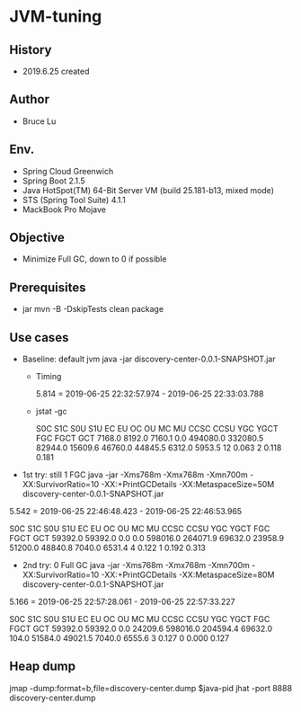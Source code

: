 # JVM-tuning

## History

- 2019.6.25 created

## Author

- Bruce Lu

## Env.

- Spring Cloud Greenwich
- Spring Boot 2.1.5
- Java HotSpot(TM) 64-Bit Server VM (build 25.181-b13, mixed mode)
- STS (Spring Tool Suite) 4.1.1
- MackBook Pro Mojave

## Objective

- Minimize Full GC, down to 0 if possible

## Prerequisites

- jar
mvn -B -DskipTests clean package


## Use cases

- Baseline: default jvm
java -jar discovery-center-0.0.1-SNAPSHOT.jar

	- Timing
		
		5.814 = 2019-06-25 22:32:57.974 - 2019-06-25 22:33:03.788

	- jstat -gc 

		 S0C    S1C    S0U    S1U      EC       EU        OC         OU       MC     MU    CCSC   CCSU   YGC     YGCT    FGC    FGCT     GCT
		7168.0 8192.0 7160.1  0.0   494080.0 332080.5  82944.0    15609.6   46760.0 44845.5 6312.0 5953.5     12    0.063   2      0.118    0.181



- 1st try: still 1 FGC
java -jar -Xms768m -Xmx768m -Xmn700m  -XX:SurvivorRatio=10 -XX:+PrintGCDetails  -XX:MetaspaceSize=50M discovery-center-0.0.1-SNAPSHOT.jar

5.542 = 2019-06-25 22:46:48.423 - 2019-06-25 22:46:53.965

S0C    S1C    S0U    S1U      EC       EU        OC         OU       MC     MU    CCSC   CCSU   YGC     YGCT    FGC    FGCT     GCT
59392.0 59392.0  0.0    0.0   598016.0 264071.9  69632.0    23958.9   51200.0 48840.8 7040.0 6531.4      4    0.122   1      0.192    0.313

- 2nd try: 0 Full GC
java -jar -Xms768m -Xmx768m -Xmn700m  -XX:SurvivorRatio=10 -XX:+PrintGCDetails  -XX:MetaspaceSize=80M discovery-center-0.0.1-SNAPSHOT.jar

5.166 = 2019-06-25 22:57:28.061 - 2019-06-25 22:57:33.227

S0C    S1C    S0U    S1U      EC       EU        OC         OU       MC     MU    CCSC   CCSU   YGC     YGCT    FGC    FGCT     GCT
59392.0 59392.0  0.0   24209.6 598016.0 204594.4  69632.0     104.0    51584.0 49021.5 7040.0 6555.6      3    0.127   0      0.000    0.127


## Heap dump

jmap -dump:format=b,file=discovery-center.dump $java-pid
jhat -port 8888 discovery-center.dump



